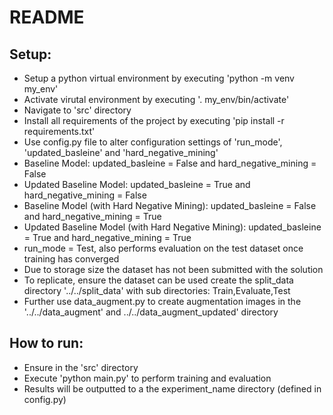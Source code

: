 # README

## Setup:
- Setup a python virtual environment by executing 'python -m venv my_env'
- Activate virutal environment by executing '. my_env/bin/activate'
- Navigate to 'src' directory
- Install all requirements of the project by executing 'pip install -r requirements.txt'
- Use config.py file to alter configuration settings of 'run_mode', 'updated_basleine' and 'hard_negative_mining'
- Baseline Model: updated_basleine = False and hard_negative_mining = False
- Updated Baseline Model: updated_basleine = True and hard_negative_mining = False
- Baseline Model (with Hard Negative Mining): updated_basleine = False and hard_negative_mining = True
- Updated Baseline Model (with Hard Negative Mining): updated_basleine = True and hard_negative_mining = True
- run_mode = Test, also performs evaluation on the test dataset once training has converged
- Due to storage size the dataset has not been submitted with the solution
- To replicate, ensure the dataset can be used create the split_data directory '../../split_data' with sub directories: Train,Evaluate,Test
- Further use data_augment.py to create augmentation images in the '../../data_augment' and ../../data_augment_updated' directory

## How to run:
- Ensure in the 'src' directory
- Execute 'python main.py' to perform training and evaluation
- Results will be outputted to a the experiment_name directory (defined in config.py)